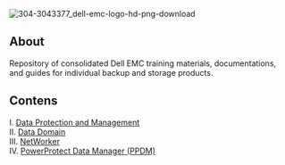 ![304-3043377_dell-emc-logo-hd-png-download](https://github.com/iamfabo/dellemc/assets/60046736/cf1b2e45-1180-4147-84ba-843b29e78dac)

## About
Repository of consolidated Dell EMC training materials, documentations, and guides for individual backup and storage products.

## Contens
I. [Data Protection and Management](https://github.com/iamfabo/dellemc/tree/main/data_protection_and_management)\
II. [Data Domain](https://github.com/iamfabo/dellemc/tree/main/data_domain)\
III. [NetWorker](https://github.com/iamfabo/dellemc/tree/main/networker)\
IV. [PowerProtect Data Manager (PPDM)](https://github.com/iamfabo/dellemc/tree/main/ppdm)
